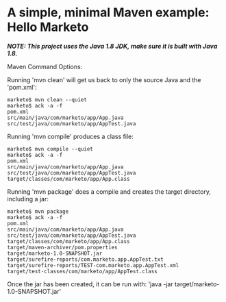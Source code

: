 # A simple, minimal Maven example: Hello Marketo

***NOTE: This project uses the Java 1.8 JDK, make sure it is built with Java 1.8.***


Maven Command Options:

Running 'mvn clean' will get us back to only the source Java and the 'pom.xml':

    marketo$ mvn clean --quiet
    marketo$ ack -a -f
    pom.xml
    src/main/java/com/marketo/app/App.java
    src/test/java/com/marketo/app/AppTest.java


Running 'mvn compile' produces a class file:

    marketo$ mvn compile --quiet
    marketo$ ack -a -f
    pom.xml
    src/main/java/com/marketo/app/App.java
    src/test/java/com/marketo/app/AppTest.java
    target/classes/com/marketo/app/App.class


Running 'mvn package' does a compile and creates the target directory, including a jar:

    marketo$ mvn package
    marketo$ ack -a -f
    pom.xml
    src/main/java/com/marketo/app/App.java
    src/test/java/com/marketo/app/AppTest.java
    target/classes/com/marketo/app/App.class
    target/maven-archiver/pom.properties
    target/marketo-1.0-SNAPSHOT.jar
    target/surefire-reports/com.marketo.app.AppTest.txt
    target/surefire-reports/TEST-com.marketo.app.AppTest.xml
    target/test-classes/com/marketo/app/AppTest.class


Once the jar has been created, it can be run with: 'java -jar target/marketo-1.0-SNAPSHOT.jar' 
